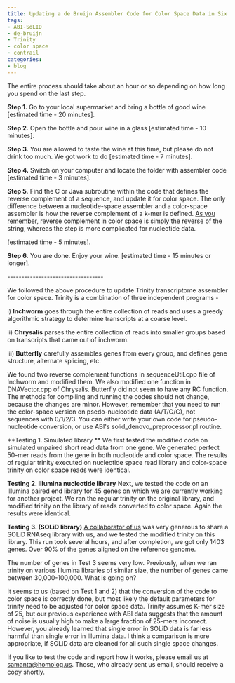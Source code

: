 ```yaml
---
title: Updating a de Bruijn Assembler Code for Color Space Data in Six Easy Steps
tags:
- ABI-SoLID
- de-bruijn
- Trinity
- color space
- contrail
categories:
- blog
---
```

The entire process should take about an hour or so depending on how long you
spend on the last step.
<!--more-->

**Step 1.** Go to your local supermarket and bring a bottle of good wine [estimated time - 20 minutes]. 

**Step 2.** Open the bottle and pour wine in a glass [estimated time - 10 minutes]. 

**Step 3.** You are allowed to taste the wine at this time, but please do not drink too much. We got work to do [estimated time - 7 minutes]. 

**Step 4.** Switch on your computer and locate the folder with assembler code [estimated time - 3 minutes]. 

**Step 5.** Find the C or Java subroutine within the code that defines the reverse complement of a sequence, and update it for color space. The only difference between a nucleotide-space assembler and a color-space assembler is how the reverse complement of a k-mer is defined. [As you remember](http://www.homolog.us/blogs/2010/02/15/the-mathematics-behind-color-space-sequencing/), reverse complement in color space is simply the reverse of the string, whereas the step is more complicated for nucleotide data. 

[estimated time - 5 minutes].

**Step 6.** You are done. Enjoy your wine. [estimated time - 15 minutes or longer]. 

\----------------------------------

We followed the above procedure to update Trinity transcriptome assembler for
color space. Trinity is a combination of three independent programs -

i) **Inchworm** goes through the entire collection of reads and uses a greedy
algorithmic strategy to determine transcripts at a coarse level.

ii) **Chrysalis** parses the entire collection of reads into smaller groups
based on transcripts that came out of inchworm.

iii) **Butterfly** carefully assembles genes from every group, and defines
gene structure, alternate splicing, etc.

We found two reverse complement functions in sequenceUtil.cpp file of Inchworm
and modified them. We also modified one function in DNAVector.cpp of
Chrysalis. Butterfly did not seem to have any RC function. The methods for
compiling and running the codes should not change, because the changes are
minor. However, remember that you need to run the color-space version on
psedo-nucleotide data (A/T/G/C), not sequences with 0/1/2/3. You can either
write your own code for pseudo-nucleotide conversion, or use ABI's
solid_denovo_preprocessor.pl routine.

**Testing 1. Simulated library ** We first tested the modified code on simulated unpaired short read data from one gene. We generated perfect 50-mer reads from the gene in both nucleotide and color space. The results of regular trinity executed on nucleotide space read library and color-space trinity on color space reads were identical. 

**Testing 2. Illumina nucleotide library** Next, we tested the code on an Illumina paired end library for 45 genes on which we are currently working for another project. We ran the regular trinity on the original library, and modified trinity on the library of reads converted to color space. Again the results were identical. 

**Testing 3. (SOLiD library)** [A collaborator of us](http://armbrustlab.ocean.washington.edu/people/armbrust) was very generous to share a SOLiD RNAseq library with us, and we tested the modified trinity on this library. This run took several hours, and after completion, we got only 1403 genes. Over 90% of the genes aligned on the reference genome. 

The number of genes in Test 3 seems very low. Previously, when we ran trinity
on various Illumina libraries of similar size, the number of genes came
between 30,000-100,000. What is going on?

It seems to us (based on Test 1 and 2) that the conversion of the code to
color space is correctly done, but most likely the default parameters for
trinity need to be adjusted for color space data. Trinity assumes K-mer size
of 25, but our previous experience with ABI data suggests that the amount of
noise is usually high to make a large fraction of 25-mers incorrect. However,
you already learned that single error in SOLiD data is far less harmful than
single error in Illumina data. I think a comparison is more appropriate, if
SOLiD data are cleaned for all such single space changes.

If you like to test the code and report how it works, please email us at
samanta@homolog.us. Those, who already sent us email, should receive a copy
shortly.

